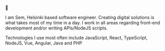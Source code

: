 👋

<!--
**semosem/semosem** is a ✨ _special_ ✨ repository because its `README.md` (this file) appears on your GitHub profile.

Here are some ideas to get you started:


- 💬 Ask me about ...
- 📫 How to reach me: ...
- 😄 Pronouns: ...

-->

I am Sem, Helsinki based software engineer. Creating digital solutions is what takes most of my time in a day. I work in all areas regarding front-end development and/or writing APIs/NodeJS scripts.

Technologies I use most often include JavaScript, React, TypeScript, NodeJS, Vue, Angular, Java and PHP

